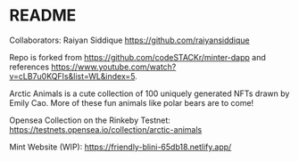 # README

Collaborators: Raiyan Siddique https://github.com/raiyansiddique

Repo is forked from https://github.com/codeSTACKr/minter-dapp and references https://www.youtube.com/watch?v=cLB7u0KQFIs&list=WL&index=5.

Arctic Animals is a cute collection of 100 uniquely generated NFTs drawn by Emily Cao. More of these fun animals like polar bears are to come! 

Opensea Collection on the Rinkeby Testnet: https://testnets.opensea.io/collection/arctic-animals

Mint Website (WIP): https://friendly-blini-65db18.netlify.app/

